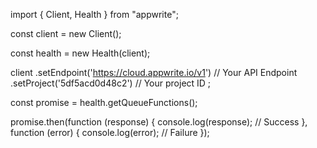 import { Client, Health } from "appwrite";

const client = new Client();

const health = new Health(client);

client
    .setEndpoint('https://cloud.appwrite.io/v1') // Your API Endpoint
    .setProject('5df5acd0d48c2') // Your project ID
;

const promise = health.getQueueFunctions();

promise.then(function (response) {
    console.log(response); // Success
}, function (error) {
    console.log(error); // Failure
});